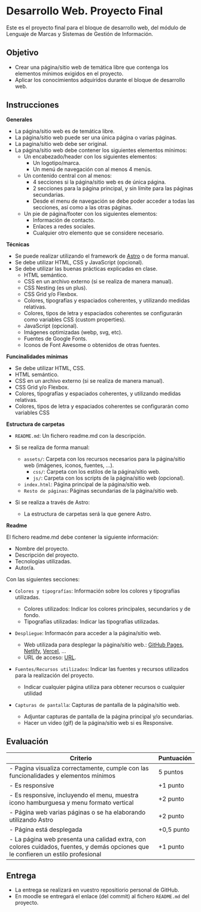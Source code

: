 # Desarrollo Web. Proyecto Final

Este es el proyecto final para el bloque de desarrollo web, del módulo de Lenguaje de Marcas y Sistemas de Gestión de Información.

## Objetivo

- Crear una página/sitio web de temática libre que contenga los elementos mínimos exigidos en el proyecto.
- Aplicar los conocimientos adquiridos durante el bloque de desarrollo web.


## Instrucciones

**Generales**

- La página/sitio web es de temática libre.
- La página/sitio web puede ser una única página o varias páginas.
- La pagina/sitio web debe ser original.
- La página/sitio web debe contener los siguientes elementos mínimos:
  - Un encabezado/header con los siguientes elementos:
    - Un logotipo/marca.
    - Un menú de navegación con al menos 4 menús.
  - Un contenido central con al menos:
    - 4 secciones si la página/sitio web es de única página.
    - 2 secciones para la página principal, y sin límite para las páginas secundarias.
    - Desde el menu de navegación se debe poder acceder a todas las secciones, así como a las otras páginas.
  - Un pie de página/footer con los siguientes elementos:
    - Información de contacto.
    - Enlaces a redes sociales.
    - Cualquier otro elemento que se considere necesario.
  
**Técnicas**

- Se puede realizar utilizando el framework de [Astro](https://astro.build/) o de forma manual.
- Se debe utilizar HTML, CSS y JavaScript (opcional).
- Se debe utilizar las buenas prácticas explicadas en clase.
  - HTML semántico.
  - CSS en un archivo externo (si se realiza de manera manual).
  - CSS Nesting (es un plus).
  - CSS Grid y/o Flexbox.
  - Colores, tipografías y espaciados coherentes, y utilizando medidas relativas.
  - Colores, tipos de letra y espaciados coherentes se configurarán como variables CSS (custom properties).
  - JavaScript (opcional).
  - Imágenes optimizadas (webp, svg, etc).
  - Fuentes de Google Fonts.
  - Iconos de Font Awesome o obtenidos de otras fuentes.


**Funcinalidades mínimas**

- Se debe utilizar HTML, CSS.
- HTML semántico.
- CSS en un archivo externo (si se realiza de manera manual).
- CSS Grid y/o Flexbox.
- Colores, tipografías y espaciados coherentes, y utilizando medidas relativas.
- Colores, tipos de letra y espaciados coherentes se configurarán como variables CSS
  
**Estructura de carpetas**

- `README.md`: Un fichero readme.md con la descripción.

- Si se realiza de forma manual:
  - `assets/`: Carpeta con los recursos necesarios para la página/sitio web (imágenes, iconos, fuentes, ...).
    - `css/`: Carpeta con los estilos de la página/sitio web.
    - `js/`: Carpeta con los scripts de la página/sitio web (opcional).
  - `index.html`: Página principal de la página/sitio web.
  - `Resto de páginas`: Páginas secundarias de la página/sitio web.
  
- Si se realiza a través de Astro:
  - La estructura de carpetas será la que genere Astro.
  
**Readme**

El fichero readme.md debe contener la siguiente información:

- Nombre del proyecto.
- Descripción del proyecto.
- Tecnologías utilizadas.
- Autor/a.

Con las siguientes secciones:

- `Colores y tipografías`: Información sobre los colores y tipografías utilizadas.
  - Colores utilizados: Indicar los colores principales, secundarios y de fondo.
  - Tipografías utilizadas: Indicar las tipografías utilizadas.

- `Despliegue`: Informacón para acceder a la página/sitio web.
  - Web utilizada para desplegar la página/sitio web.: [GitHub Pages](https://pages.github.com/), [Netlify](https://www.netlify.com/), [Vercel](https://vercel.com/), ... 
  - URL de acceso: [URL](#).

- `Fuentes/Recursos utilizados`: Indicar las fuentes y recursos utilizados para la realización del proyecto.
  - Indicar cualquier página utiliza para obtener recursos o cualquier utilidad

- `Capturas de pantalla`: Capturas de pantalla de la página/sitio web.
  - Adjuntar capturas de pantalla de la página principal y/o secundarias.
  - Hacer un video (gif) de la página/sitio web si es Responsive.


## Evaluación

| Criterio | Puntuación |
| --- | --- |
| - Pagina visualiza correctamente, cumple con las funcionalidades y elementos mínimos  | 5 puntos | 
| - Es responsive | +1 punto |
| - Es responsive, incluyendo el menu, muestra icono hamburguesa y menu formato vertical | +2 punto |
| - Página web varias páginas o se ha elaborando utilizando Astro  | +2 punto |
| - Página está desplegada | +0,5 punto |
| - La página web presenta una calidad extra, con colores cuidados, fuentes, y demás opciones que le confieren un estilo profesional | +1 punto |



## Entrega

- La entrega se realizará en vuestro repositiorio personal de GitHub.
- En moodle se entregará el enlace (del commit) al fichero `README.md` del proyecto.